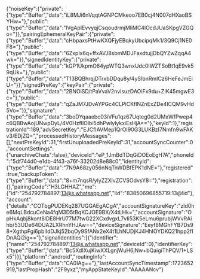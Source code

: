 {"noiseKey":{"private":{"type":"Buffer","data":"iL8MJi6nVqqtAGNPCMkeoo7EB0cj4N007dHXaoBSYHw="},"public":{"type":"Buffer","data":"lVgApIEvvyqjCsqoudrmjMliMC4lOcdJUaSKpgVZGQo="}},"pairingEphemeralKeyPair":{"private":{"type":"Buffer","data":"cHbpaxsPtHwKXQFjyEBqkyUbcipqMk1/3Q9Cj1NE0F8="},"public":{"type":"Buffer","data":"6Zxplx6q+ffxAVJ8sbmMDJFaxdtujjDbQYZwZqqA4wk="}},"signedIdentityKey":{"private":{"type":"Buffer","data":"kGP1UkpmO64ypWTQ3wnxUdc0IWZTSoBt1qE9vk59qUk="},"public":{"type":"Buffer","data":"T13BQBhrqjDTrxbDDqu8y/4ySIbnRmICz6HeFeJmEiU="}},"signedPreKey":{"keyPair":{"private":{"type":"Buffer","data":"2BNOiSD/tPaVvaV2nvisuzDAOiFx9du+ZIK45mgwE3c="},"public":{"type":"Buffer","data":"qZaJM7JDvAYPGc4CLPiCKflNZnExZDe4ICQM9vHd5Vo="}},"signature":{"type":"Buffer","data":"3boDYqaaebc03iVFu1qz67Uqteg0d2UMxWfPwep4c6QBBwAojUNwpDyL/4V0HzflIOlbi5dhPwIylykxiEsHjA=="},"keyId":1},"registrationId":189,"advSecretKey":"EJCfIAVMep1QrOI90G3LUKBzI7Nmfn9wFAKv3/EDjZQ=","processedHistoryMessages":[],"nextPreKeyId":31,"firstUnuploadedPreKeyId":31,"accountSyncCounter":0,"accountSettings":{"unarchiveChats":false},"deviceId":"eP_1JmBdTDqGiDOEoEgH7A","phoneId":"5df744d0-e1db-4f43-a76f-33202d8e88c0","identityId":{"type":"Buffer","data":"7N9A68zy056nNqTnWDBfEPK1dNE="},"registered":true,"backupToken":{"type":"Buffer","data":"8+m7nqsR/ylyZZXlvZCVSOdvsY8="},"registration":{},"pairingCode":"H3LGHHAZ","me":{"id":"254792784897:13@s.whatsapp.net","lid":"83850696855719:13@lid"},"account":{"details":"COTbgPUDEKq287UGGAEgACgA","accountSignatureKey":"zld0he6MqLBdcuCeNa4fqM3D5tBqKCJOE9BX/X4tLHk=","accountSignature":"OpHkAqbj8kont8lDE8HrU77M7twG22XCxdvgxL7vIi53K5eLmu6prubjWVvRAihb/53UDe64DUA2LXRhnYHJAw==","deviceSignature":"Eeyf8MGhFYB7Ds98+XgthpFgi6pbIIdDJkj52bqOy9SfANx2eX4t1LhNUDjKJ4HhIOYDKQ21hpp2fIDnAQi2ig=="},"signalIdentities":[{"identifier":{"name":"254792784897:13@s.whatsapp.net","deviceId":0},"identifierKey":{"type":"Buffer","data":"Bc5XdIXujKiwXXLgnjWuH6jNw+bQaigiThPQV/1+LSx5"}}],"platform":"android","routingInfo":{"type":"Buffer","data":"CA0IAg=="},"lastAccountSyncTimestamp":1723652919,"lastPropHash":"2F9yxz","myAppStateKeyId":"AAAAANcv"}
